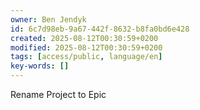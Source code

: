 ```yaml
---
owner: Ben Jendyk
id: 6c7d98eb-9a67-442f-8632-b8fa0bd6e428
created: 2025-08-12T00:30:59+0200
modified: 2025-08-12T00:30:59+0200
tags: [access/public, language/en]
key-words: []
---
```


Rename Project to Epic